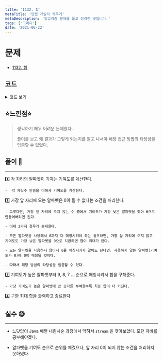 ```yaml
---
title: '1132. 합'
metaTitle: '만렙 개발자 키우기'
metaDescription: '알고리즘 문제를 풀고 정리한 곳입니다.'
tags: ['그리디']
date: '2021-06-22'
---
```


# 문제
- [1132. 합](https://www.acmicpc.net/problem/1132)

## 코드

<details><summary> 코드 보기 </summary>

``` java
import java.io.BufferedReader;
import java.io.IOException;
import java.io.InputStreamReader;
import java.util.Arrays;
import java.util.Collections;

public class Q1132 {
    static int n;
    static String arr[];
    static Long longs[] = new Long[10];
    static boolean head[] = new boolean[10];
    public static void main(String[] args) throws IOException {
        init();
        solution();
    }

    private static void solution() {
        long sum = 0, value = 9;
        for (Long aLong : longs) {
            sum += aLong * value--;
        }
        System.out.println(sum);
    }

    private static void init() throws IOException {
        BufferedReader br = new BufferedReader(new InputStreamReader(System.in));
        n = Integer.parseInt(br.readLine());
        arr = new String[n];
        long inp[] = new long[10];
        for (int i = 0; i < n; i++) {
            arr[i] = br.readLine();
            int len = arr[i].length();
            long d = 1;
            for (int j = len - 1; j >= 0; --j, d *= 10) {
                inp[arr[i].charAt(j) - 'A'] += d;
            }
            head[arr[i].charAt(0) - 'A'] = true;
        }
        // 제일 앞자리가 아니고 기여도가 가장 낮은 알파벳에 0을 지정, 이후 나머지 알파벳들은 계산된 기여도에 의해 숫자를 지정
        // 0까지 다 안써도 되는 경우는 어차피 안쓰는 알파벳에 0이 저장될 것이고,
        // 0까지 다 써야하는 경우는 어차피 써야하니까 기여도가 가장 낮은 값에 0을 넣어주기 때문에 합당하다.
        long min = Long.MAX_VALUE;
        int victim = 0;
        for (int i = 0; i < 10; i++) {
            if(!head[i] && inp[i] < min) {
                victim = i;
                min = inp[i];
            }
        }
        inp[victim] = 0;

        longs = Arrays.stream(inp).boxed().toArray(Long[]::new);
        Arrays.sort(longs, Collections.reverseOrder());
    }
}
```
</details>

## ⭐️느낀점⭐️
> 생각하기 매우 어려운 문제였다..
> 
> 풀이를 보고 왜 결과가 그렇게 되는지를 알고 나서야 해당 접근 방법의 타당성을 입증할 수 있었다.


## 풀이 📣
<hr/>

1️⃣ 각 자리의 알파벳이 가지는 기여도를 계산한다.

    -  각 자릿수 만큼을 더해서 기여도를 계산한다.


2️⃣ 가장 앞 자리에 오는 알파벳은 0이 될 수 없다는 조건을 처리한다.

    - 그렇다면, 가장 앞 자리에 오지 않는 수 중에서 기여도가 가장 낮은 알파벳을 찾아 0으로 만들어버리면 된다.

    - 이때 2가지 경우가 존재한다. 

    - 모든 알파벳을 사용해서 0까지 다 매칭시켜야 하는 경우라면, 가장 앞 자리에 오지 않고 기여도도 가장 낮은 알파벳을 0으로 치환하면 합이 최대가 된다.  

    - 모든 알파벳을 사용하지 않아서 0을 매칭시키지 않아도 된다면, 사용하지 않는 알파벳(기여도가 0)에 0이 매칭될 것이다.

    - 따라서 해당 방법의 타당성을 입증할 수 있다.


3️⃣ 기여도가 높은 알파벳부터 9, 8, 7 ... 순으로 매칭시켜서 합을 구해준다.

    - 가장 기여도가 높은 알파벳에 큰 숫자를 부여할수록 최종 합이 더 커진다.


4️⃣ 구한 최대 합을 출력하고 종료한다.

## 실수 😅
<hr/>

- 느닷없이 Java 배열 내림차순 과정에서 막혀서 `stream` 을 찾아보았다. 모던 자바를 공부해야겠다.


- 알파벳을 기여도 순으로 순위를 메겼으나, 앞 자리 0이 되지 않는 조건을 처리하지 못하였다.